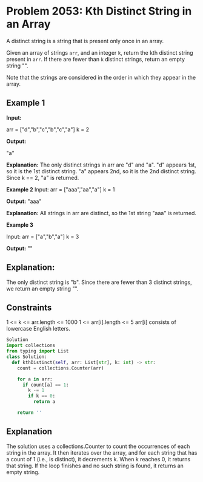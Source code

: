 # Problem 2053: Kth Distinct String in an Array

A distinct string is a string that is present only once in an array.

Given an array of strings `arr`, and an integer `k`, return the kth distinct string present in `arr`. If there are fewer than `k` distinct strings, return an empty string "".

Note that the strings are considered in the order in which they appear in the array.

## Example 1

**Input:**

arr = ["d","b","c","b","c","a"]
k = 2

**Output:** 

"a"

**Explanation:**
The only distinct strings in arr are "d" and "a".
"d" appears 1st, so it is the 1st distinct string.
"a" appears 2nd, so it is the 2nd distinct string.
Since k == 2, "a" is returned.

**Example 2**
Input:
arr = ["aaa","aa","a"]
k = 1

**Output:**
"aaa"

**Explanation:**
All strings in arr are distinct, so the 1st string "aaa" is returned.

**Example 3**

Input:
arr = ["a","b","a"]
k = 3

**Output:**
""

<h2>Explanation:</h2>
The only distinct string is "b". Since there are fewer than 3 distinct strings, we return an empty string "".

<h2>Constraints</h2>

1 <= k <= arr.length <= 1000
1 <= arr[i].length <= 5
arr[i] consists of lowercase English letters.

```python
Solution
import collections
from typing import List
class Solution:
  def kthDistinct(self, arr: List[str], k: int) -> str:
    count = collections.Counter(arr)

    for a in arr:
      if count[a] == 1:
        k -= 1
        if k == 0:
          return a

    return ''
```
<h2>Explanation</h2>

The solution uses a collections.Counter to count the occurrences of each string in the array. It then iterates over the array, and for each string that has a count of 1 (i.e., is distinct), it decrements k. When k reaches 0, it returns that string. If the loop finishes and no such string is found, it returns an empty string.